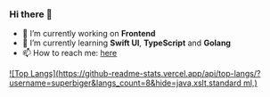 ### Hi there 👋

- 🔭 I’m currently working on **Frontend**
- 🌱 I’m currently learning **Swift UI**, **TypeScript** and **Golang**
- 📫 How to reach me: [here](https://twitter.com/_superbiger_)

[![Top Langs](https://github-readme-stats.vercel.app/api/top-langs/?username=superbiger&langs_count=8&hide=java,xslt,standard ml,)](https://github.com/anuraghazra/github-readme-stats)
